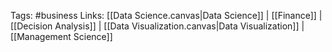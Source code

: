 Tags: #business 
Links: [[Data Science.canvas|Data Science]] | [[Finance]] | [[Decision Analysis]] | [[Data Visualization.canvas|Data Visualization]] | [[Management Science]]

